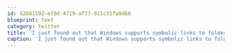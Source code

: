```yaml
---
id: 52681592-ef0d-4719-af77-911c31fa9d66
blueprint: text
category: twitter
title: 'I just found out that Windows supports symbolic links to folders.  How did I not know this before?'
caption: 'I just found out that Windows supports symbolic links to folders.  How did I not know this before?'
---
```

